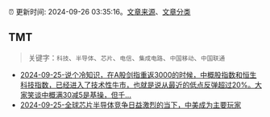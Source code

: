 :alarm_clock: 更新时间: 2024-09-26 03:35:16。[文章来源](/README.md)、[文章分类](/TAGS.md)

## TMT


> 关键字：`科技`、`半导体`、`芯片`、`电信`、`集成电路`、`中国移动`、`中国联通`



- [2024-09-25-说个冷知识，在A股剑指重返3000的时候，中概股指数和恒生科技指数，已经进入了技术性牛市，也就是说从最近的低点反弹超过20%。大家笑谈中概满30减5是基操，但千...](https://xueqiu.com/9598793634/305589603) 
- [2024-09-25-全球芯片半导体竞争日益激烈的当下，中美成为主要玩家](https://xueqiu.com/5773569265/305582102) 
